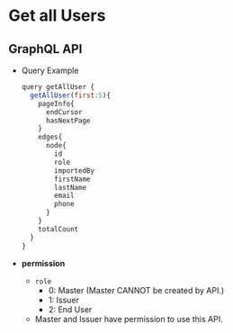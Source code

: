 
# Get all Users

## GraphQL API

- Query Example
  ```javascript
  query getAllUser {
    getAllUser(first:5){
      pageInfo{
        endCursor
        hasNextPage
      }
      edges{
        node{
          id
          role
          importedBy
          firstName
          lastName
          email
          phone
        }
      }
      totalCount
    }
  }
  ```


- **permission**
  - `role`
    - 0: Master (Master CANNOT be created by API.)
    - 1: Issuer
    - 2: End User
  - Master and Issuer have permission to use this API.